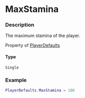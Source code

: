 # MaxStamina
### Description
The maximum stamina of the player.

Property of [PlayerDefaults](/classes/PlayerDefaults/)

#### Type
`Single`

### Example
```lua
PlayerDefaults.MaxStamina = 100
```
